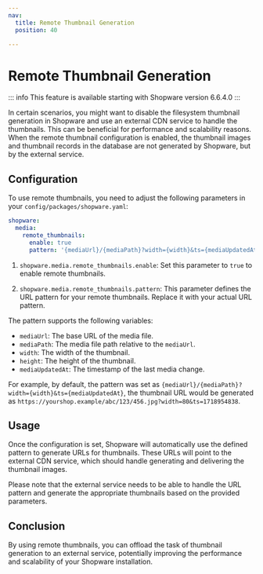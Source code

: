 ```yaml
---
nav:
  title: Remote Thumbnail Generation
  position: 40

---
```


# Remote Thumbnail Generation

::: info
This feature is available starting with Shopware version 6.6.4.0
:::

In certain scenarios, you might want to disable the filesystem thumbnail generation in Shopware and use an external CDN service to handle the thumbnails.
This can be beneficial for performance and scalability reasons.
When the remote thumbnail configuration is enabled, the thumbnail images and thumbnail records in the database are not generated by Shopware, but by the external service.

## Configuration

To use remote thumbnails, you need to adjust the following parameters in your `config/packages/shopware.yaml`:

```yaml
shopware:
  media:
    remote_thumbnails:
      enable: true
      pattern: '{mediaUrl}/{mediaPath}?width={width}&ts={mediaUpdatedAt}'
```

1. `shopware.media.remote_thumbnails.enable`: Set this parameter to `true` to enable remote thumbnails.

2. `shopware.media.remote_thumbnails.pattern`: This parameter defines the URL pattern for your remote thumbnails. Replace it with your actual URL pattern.

The pattern supports the following variables:

* `mediaUrl`: The base URL of the media file.
* `mediaPath`: The media file path relative to the `mediaUrl`.
* `width`: The width of the thumbnail.
* `height`: The height of the thumbnail.
* `mediaUpdatedAt`: The timestamp of the last media change.

For example, by default, the pattern was set as `{mediaUrl}/{mediaPath}?width={width}&ts={mediaUpdatedAt}`, the thumbnail URL would be generated as `https://yourshop.example/abc/123/456.jpg?width=80&ts=1718954838`.

## Usage

Once the configuration is set, Shopware will automatically use the defined pattern to generate URLs for thumbnails.
These URLs will point to the external CDN service, which should handle generating and delivering the thumbnail images.

Please note that the external service needs to be able to handle the URL pattern and generate the appropriate thumbnails based on the provided parameters.

## Conclusion

By using remote thumbnails, you can offload the task of thumbnail generation to an external service, potentially improving the performance and scalability of your Shopware installation.
